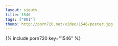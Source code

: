 ```yaml
--- 
layout: sieutv
title: 1546
tags: ["001"]
thumb: http://porn720.net/video/1546/poster.jpg
---
```

{% include porn720 key="1546" %} 
